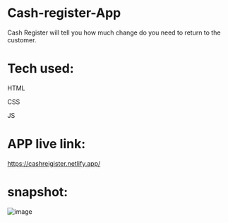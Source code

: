 # Cash-register-App
 Cash Register will tell you how much change do you need to return to the customer.
 
 # Tech used:
 HTML
 
 CSS
 
 JS
 # APP live link:
 https://cashreigister.netlify.app/
 
 # snapshot:
 ![image](https://user-images.githubusercontent.com/83078159/194550718-560a036b-2003-4805-a993-e6858ad29fee.png)

